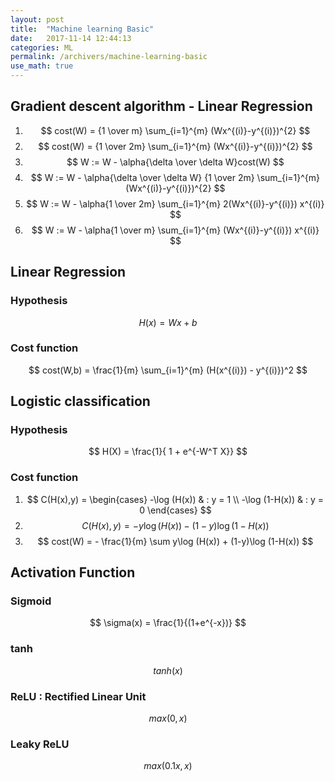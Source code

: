 ```yaml
---
layout: post
title:  "Machine learning Basic"
date:   2017-11-14 12:44:13
categories: ML
permalink: /archivers/machine-learning-basic
use_math: true
---
```

## Gradient descent algorithm - Linear Regression

1. $$ cost(W) = {1 \over m} \sum_{i=1}^{m} (Wx^{(i)}-y^{(i)})^{2} $$
2. $$ cost(W) = {1 \over 2m} \sum_{i=1}^{m} (Wx^{(i)}-y^{(i)})^{2} $$
3. $$ W := W - \alpha{\delta \over \delta W}cost(W) $$
4. $$ W := W - \alpha{\delta \over \delta W} {1 \over 2m} \sum_{i=1}^{m} (Wx^{(i)}-y^{(i)})^{2} $$
5. $$ W := W - \alpha{1 \over 2m} \sum_{i=1}^{m} 2(Wx^{(i)}-y^{(i)}) x^{(i)} $$
6. $$ W := W - \alpha{1 \over m} \sum_{i=1}^{m} (Wx^{(i)}-y^{(i)}) x^{(i)} $$  


## Linear Regression

### Hypothesis
$$
  H(x) = Wx + b
$$
### Cost function
$$
  cost(W,b) = \frac{1}{m} \sum_{i=1}^{m} (H(x^{(i)}) - y^{(i)})^2
$$

## Logistic classification
### Hypothesis
$$
  H(X) = \frac{1}{ 1 + e^{-W^T X}}
$$
### Cost function
1. $$ C(H(x),y) = 
    \begin{cases}
    -\log (H(x)) & : y = 1 \\
    -\log (1-H(x)) & : y = 0
    \end{cases} $$
2. $$ C(H(x),y) = -y\log (H(x)) - (1-y)\log (1-H(x)) $$
3. $$ cost(W) = - \frac{1}{m} \sum y\log (H(x)) + (1-y)\log (1-H(x)) $$

## Activation Function

### Sigmoid
$$ \sigma(x) = \frac{1}{(1+e^{-x})} $$
### tanh
$$ tanh(x) $$
### ReLU : Rectified Linear Unit
$$ max(0,x) $$
### Leaky ReLU
$$ max(0.1x,x) $$
